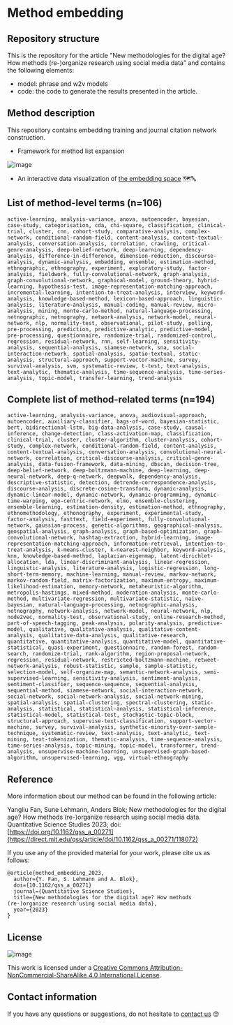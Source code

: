 # Method embedding

## Repository structure
This is the repository for the article "New methodologies for the digital age? How methods (re-)organize research using social media data" and contains the following elements:
 
- model: phrase and w2v models 
- code: the code to generate the results presented in the article.

## Method description
This repository contains embedding training and journal citation network construction. 

- Framework for method list expansion 

![image](https://github.com/YangliuF95/Method_embedding/assets/60612969/1ca63fee-4740-4ce8-b292-5597879e4ecc)


- An interactive data visualization of [the embedding space](https://yangliuf95.github.io/) 🗺️🔤

## List of method-level terms  (n=106)


```
active-learning, analysis-variance, anova, autoencoder, bayesian, case-study, categorisation, cda, chi-square, classification, clinical-trial, cluster, cnn, cohort-study, comparative-analysis, complex-network, conditional-random-field, content-analysis, content-textual-analysis, conversation-analysis, correlation, crawling, critical-genre-analysis, deep-belief-network, deep-learning, dependency-analysis, difference-in-difference, dimension-reduction, discourse-analysis, dynamic-analysis, embedding, ensemble, estimation-method, ethnographic, ethnography, experiment, exploratory-study, factor-analysis, fieldwork, fully-convolutional-network, graph-analysis, graph-convolutional-network, graphical-model, ground-theory, hybrid-learning, hypothesis-test, image-representation-matching-approach, incremental-learning, intention-to-treat-analysis, interview, keyword-analysis, knowledge-based-method, lexicon-based-approach, linguistic-analysis, literature-analysis, manual-coding, manual-review, micro-analysis, mining, monte-carlo-method, natural-language-processing, netnographic, netnography, network-analysis, network-model, neural-network, nlp, normality-test, observational, pilot-study, polling, pre-processing, prediction, predictive-analytic, predictive-model, pre-processing, questionnaire, randomize-trial, randomized-control, regression, residual-network, rnn, self-learning, sensitivity-analysis, sequential-analysis, siamese-network, sna, social-interaction-network, spatial-analysis, spatio-textual, static-analysis, structural-approach, support-vector-machine, survey, survival-analysis, svm, systematic-review, t-test, text-analysis, text-analytic, thematic-analysis, time-sequence-analysis, time-series-analysis, topic-model, transfer-learning, trend-analysis
```

## Complete list of method-related terms (n=194)

```
active-learning, analysis-variance, anova, audiovisual-approach, autoencoder, auxiliary-classifier, bags-of-word, bayesian-statistic, bert, bidirectional-lstm, big-data-analysis, case-study, causal-inference, change-detection, class-activation-map, classification, clinical-trial, cluster, cluster-algorithm, cluster-analysis, cohort-study, complex-network, conditional-random-field, content-analysis, content-textual-analysis, conversation-analysis, convolutional-neural-network, correlation, critical-discourse-analysis, critical-genre-analysis, data-fusion-framework, data-mining, dbscan, decision-tree, deep-belief-network, deep-boltzmann-machine, deep-learning, deep-neural-network, deep-q-network, deepwalk, dependency-analysis, descriptive-statistic, detection, detrende-correspondence-analysis, discourse-analysis, discrete-cosine-transform, dynamic-analysis, dynamic-linear-model, dynamic-network, dynamic-programming, dynamic-time-warping, ego-centric-network, elmo, ensemble-clustering, ensemble-learning, estimation-density, estimation-method, ethnography, ethnomethodology, ethonography, experiment, experimental-study, factor-analysis, fasttext, field-experiment, fully-convolutional-network, gaussian-process, genetic-algorithms, geographical-analysis, geospatial-analysis, graph-analysis, graph-based-optimization, graph-convolutional-network, hashtag-extraction, hybrid-learning, image-representation-matching-approach, information-retrieval, intention-to-treat-analysis, k-means-cluster, k-nearest-neighbor, keyword-analysis, knn, knowledge-based-method, laplacian-eigenmap, latent-dirichlet-allocation, lda, linear-discriminant-analysis, linear-regression, linguistic-analysis, literature-analysis, logistic-regression, long-short-term-memory, machine-learning, manual-review, markov-network, markov-random-field, matrix-factorization, maximum-entropy, maximum-likelihood-estimation, memory-network, metaheuristic-algorithm, metropolis-hastings, mixed-method, moderation-analysis, monte-carlo-method, multivariate-regression, multivariate-statistic, naive-bayesian, natural-language-processing, netnographic-analysis, netnography, network-analysis, network-model, neural-network, nlp, node2vec, normality-test, observational-study, online-research-method, part-of-speech-tagging, peak-analysis, polarity-analysis, predictive-model, qualitative, qualitative-analysis, qualitative-content-analysis, qualitative-data-analysis, qualitative-research, quantitative, quantitative-analysis, quantitative-model, quantitative-statistical, quasi-experiment, questionnaire, random-forest, random-search, randomize-trial, rank-algorithm, region-proposal-network, regression, residual-network, restricted-boltzmann-machine, retweet-network-analysis, robust-statistic, sample, sample-statistic, selection-model, self-organize-map, semantic-network-analysis, semi-supervised-learning, sensitivity-analysis, sentiment-analysis, sentiment-classifier, sequence-sequence, sequential-analysis, sequential-method, siamese-network, social-interaction-network, social-network, social-network-analysis, social-network-mining, spatial-analysis, spatial-clustering, spectral-clustering, static-analysis, statistical, statistical-analysis, statistical-inference, statistical-model, statistical-test, stochastic-topic-block, structural-approach, supervise-text-classification, support-vector-machine, survey, survival-analysis, synthetic-minority-over-sample-technique, systematic-review, text-analysis, text-analytic, text-mining, text-tokenization, thematic-analysis, time-sequence-analysis, time-series-analysis, topic-mining, topic-model, transformer, trend-analysis, unsupervise-machine-learning, unsupervised-graph-based-algorithm, unsupervised-learning, vgg, virtual-ethnography
```
## Reference

More information about our method can be found in the following article:

 Yangliu Fan, Sune Lehmann, Anders Blok; New methodologies for the digital age? How methods (re-)organize research using social media data. Quantitative Science Studies 2023; doi: [https://doi.org/10.1162/qss_a_00271](https://direct.mit.edu/qss/article/doi/10.1162/qss_a_00271/118072)
 
  
If you use any of the provided material for your work, please cite us as follows:
```
@article{method_embedding_2023,
  author={Y. Fan, S. Lehmann and A. Blok},
  doi={10.1162/qss_a_00271}
  journal={Quantitative Science Studies},
  title={New methodologies for the digital age? How methods (re-)organize research using social media data},
  year={2023}
}
```

## License
![image](https://user-images.githubusercontent.com/60612969/135886472-567c603e-8001-43e3-a808-f020ba14814d.png)

This work is licensed under a [Creative Commons Attribution-NonCommercial-ShareAlike 4.0 International License](https://creativecommons.org/licenses/by-nc-sa/4.0/). 

## Contact information
If you have any questions or suggestions, do not hesitate to [contact us](mailto:yangliufan@sodas.ku.dk) 😊
